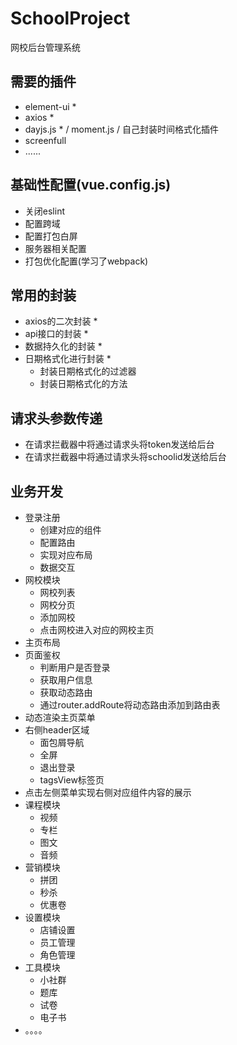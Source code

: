 # SchoolProject
网校后台管理系统

## 需要的插件
- element-ui * 
- axios *
- dayjs.js * / moment.js / 自己封装时间格式化插件
- screenfull
- ...... 

## 基础性配置(vue.config.js)
- 关闭eslint
- 配置跨域
- 配置打包白屏
- 服务器相关配置
- 打包优化配置(学习了webpack)

## 常用的封装
- axios的二次封装 *
- api接口的封装 *
- 数据持久化的封装 *
- 日期格式化进行封装 *
  - 封装日期格式化的过滤器
  - 封装日期格式化的方法

## 请求头参数传递
- 在请求拦截器中将通过请求头将token发送给后台
- 在请求拦截器中将通过请求头将schoolid发送给后台

## 业务开发

- 登录注册
  - 创建对应的组件
  - 配置路由
  - 实现对应布局
  - 数据交互
- 网校模块
  - 网校列表
  - 网校分页
  - 添加网校
  - 点击网校进入对应的网校主页
- 主页布局
- 页面鉴权
  - 判断用户是否登录
  - 获取用户信息
  - 获取动态路由
  - 通过router.addRoute将动态路由添加到路由表
- 动态渲染主页菜单
- 右侧header区域
  - 面包屑导航
  - 全屏
  - 退出登录
  - tagsView标签页
- 点击左侧菜单实现右侧对应组件内容的展示
- 课程模块
  - 视频
  - 专栏
  - 图文
  - 音频
- 营销模块
  - 拼团
  - 秒杀
  - 优惠卷
- 设置模块
  - 店铺设置
  - 员工管理
  - 角色管理
- 工具模块
  - 小社群
  - 题库
  - 试卷
  - 电子书
- 。。。。